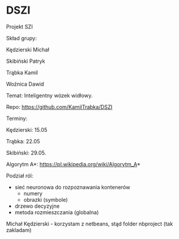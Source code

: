 # DSZI
Projekt SZI


Skład grupy:

Kędzierski Michał

Skibiński Patryk

Trąbka Kamil

Woźnica Dawid


Temat: Inteligentny wózek widłowy.

Repo: https://github.com/KamilTrabka/DSZI

Terminy:

Kędzierski: 15.05

Trąbka: 22.05

Skibiński: 29.05.

Algorytm A*: https://pl.wikipedia.org/wiki/Algorytm_A*


Podział ról:
- sieć neuronowa do rozpoznawania kontenerów
  - numery
  - obrazki (symbole)
- drzewo decyzyjne
- metoda rozmieszczania (globalna)

Michał Kędzierski - korzystam z netbeans, stąd folder nbproject (tak zakladam)
